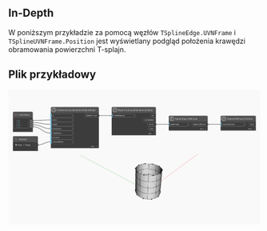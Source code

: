 ## In-Depth
W poniższym przykładzie za pomocą węzłów `TSplineEdge.UVNFrame` i `TSplineUVNFrame.Position` jest wyświetlany podgląd położenia krawędzi obramowania powierzchni T-splajn.


## Plik przykładowy

![Example](./Autodesk.DesignScript.Geometry.TSpline.TSplineEdge.UVNFrame_img.jpg)
